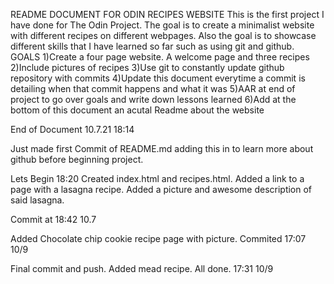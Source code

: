 README DOCUMENT FOR ODIN RECIPES WEBSITE
This is the first project I have done for The Odin Project. The goal is to create a minimalist website with different recipes on different webpages. Also the goal is to showcase different skills
that I have learned so far such as using git and github.
GOALS
1)Create a four page website. A welcome page and three recipes
2)Include pictures of recipes
3)Use git to constantly update github repository with commits
4)Update this document everytime a commit is detailing when that commit happens and what it was
5)AAR at end of project to go over goals and write down lessons learned
6)Add at the bottom of this document an acutal Readme about the website

End of Document 10.7.21 18:14

Just made first Commit of README.md adding this in to learn more about github before beginning project.

Lets Begin 18:20 
Created index.html and recipes.html. Added a link to a page with a lasagna recipe. Added a picture and awesome description of said lasagna.

Commit at 18:42 10.7

Added Chocolate chip cookie recipe page with picture. Commited 17:07 10/9

Final commit and push. Added mead recipe. All done. 17:31 10/9
